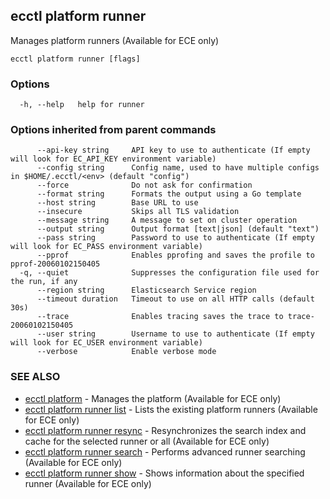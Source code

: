 ## ecctl platform runner

Manages platform runners (Available for ECE only)

```
ecctl platform runner [flags]
```

### Options

```
  -h, --help   help for runner
```

### Options inherited from parent commands

```
      --api-key string     API key to use to authenticate (If empty will look for EC_API_KEY environment variable)
      --config string      Config name, used to have multiple configs in $HOME/.ecctl/<env> (default "config")
      --force              Do not ask for confirmation
      --format string      Formats the output using a Go template
      --host string        Base URL to use
      --insecure           Skips all TLS validation
      --message string     A message to set on cluster operation
      --output string      Output format [text|json] (default "text")
      --pass string        Password to use to authenticate (If empty will look for EC_PASS environment variable)
      --pprof              Enables pprofing and saves the profile to pprof-20060102150405
  -q, --quiet              Suppresses the configuration file used for the run, if any
      --region string      Elasticsearch Service region
      --timeout duration   Timeout to use on all HTTP calls (default 30s)
      --trace              Enables tracing saves the trace to trace-20060102150405
      --user string        Username to use to authenticate (If empty will look for EC_USER environment variable)
      --verbose            Enable verbose mode
```

### SEE ALSO

* [ecctl platform](ecctl_platform.md)	 - Manages the platform (Available for ECE only)
* [ecctl platform runner list](ecctl_platform_runner_list.md)	 - Lists the existing platform runners (Available for ECE only)
* [ecctl platform runner resync](ecctl_platform_runner_resync.md)	 - Resynchronizes the search index and cache for the selected runner or all (Available for ECE only)
* [ecctl platform runner search](ecctl_platform_runner_search.md)	 - Performs advanced runner searching (Available for ECE only)
* [ecctl platform runner show](ecctl_platform_runner_show.md)	 - Shows information about the specified runner (Available for ECE only)


